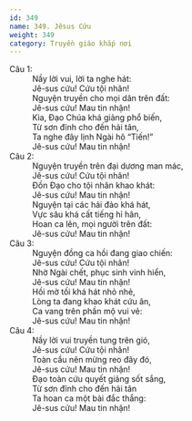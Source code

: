 ```yaml
---
id: 349
name: 349. Jêsus Cứu
weight: 349
category: Truyền giáo khắp nơi
---
```

<dl><dt>Câu 1:</dt><dd data-verse="1">Nầy lời vui, lời ta nghe hát: <br/>Jê-sus cứu! Cứu tội nhân! <br/>Nguyện truyền cho mọi dân trên đất: <br/>Jê-sus cứu! Mau tin nhận! <br/>Kìa, Đạo Chúa khá giảng phổ biến, <br/>Từ sơn đỉnh cho đến hải tân, <br/>Ta nghe đây lịnh Ngài hô “Tiến!” <br/>Jê-sus cứu! Mau tin nhận! </dd><dt>Câu 2:</dt><dd data-verse="2">Nguyện truyền trên đại dương man mác, <br/>Jê-sus cứu! Cứu tội nhân! <br/>Đồn Đạo cho tội nhân khao khát: <br/>Jê-sus cứu! Mau tin nhận! <br/>Nguyện tại các hải đảo khá hát, <br/>Vực sâu khá cất tiếng hỉ hân, <br/>Hoan ca lên, mọi người trên đất: <br/>Jê-sus cứu! Mau tin nhận! </dd><dt>Câu 3:</dt><dd data-verse="3">Nguyện đồng ca hồi đang giao chiến: <br/>Jê-sus cứu! Cứu tội nhân! <br/>Nhờ Ngài chết, phục sinh vinh hiển, <br/>Jê-sus cứu! Mau tin nhận! <br/>Hồi mờ tối khá hát nhỏ nhẻ, <br/>Lòng ta đang khao khát cứu ân, <br/>Ca vang trên phần mộ vui vẻ: <br/>Jê-sus cứu! Mau tin nhận! </dd><dt>Câu 4:</dt><dd data-verse="4">Nầy lời vui truyền tung trên gió, <br/>Jê-sus cứu! Cứu tội nhân! <br/>Toàn cầu nên mừng reo đây đó, <br/>Jê-sus cứu! Mau tin nhận! <br/>Đạo toàn cứu quyết giảng sốt sắng, <br/>Từ sơn đỉnh cho đến hải tân <br/>Ta hoan ca một bài đắc thắng: <br/>Jê-sus cứu! Mau tin nhận! </dd></dl>
